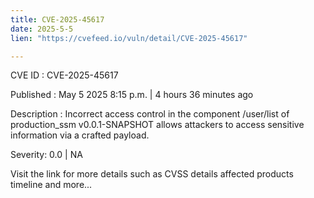 ```yaml
---
title: CVE-2025-45617
date: 2025-5-5
lien: "https://cvefeed.io/vuln/detail/CVE-2025-45617"

---
```


CVE ID : CVE-2025-45617

Published :  May 5
2025
8:15 p.m. | 4 hours
36 minutes ago

Description : Incorrect access control in the component /user/list of production_ssm v0.0.1-SNAPSHOT allows attackers to access sensitive information via a crafted payload.

Severity: 0.0 | NA

Visit the link for more details
such as CVSS details
affected products
timeline
and more...
